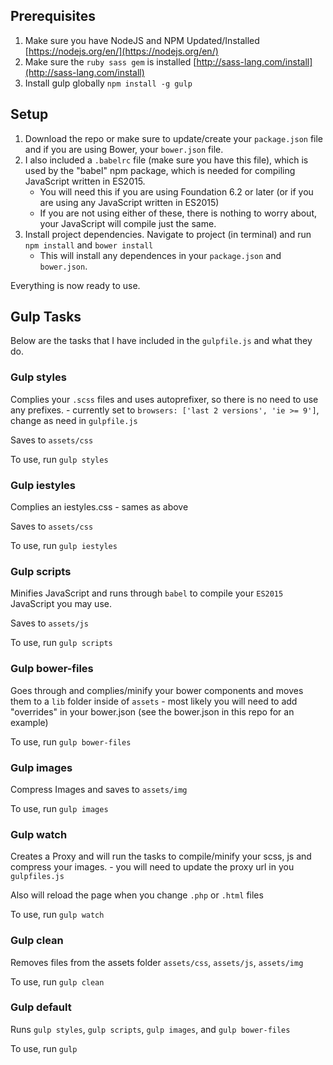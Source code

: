 ## Prerequisites

1. Make sure you have NodeJS and NPM Updated/Installed [https://nodejs.org/en/](https://nodejs.org/en/)
2. Make sure the `ruby sass gem` is installed [http://sass-lang.com/install](http://sass-lang.com/install)
3. Install gulp globally `npm install -g gulp` 

## Setup

1. Download the repo or make sure to update/create your `package.json` file and if you are using Bower, your `bower.json` file.
2. I also included a `.babelrc` file (make sure you have this file), which is used by the "babel" npm package, which is needed for compiling JavaScript written in ES2015.
	- You will need this if you are using Foundation 6.2 or later (or if you are using any JavaScript written in ES2015) 
	- If you are not using either of these, there is nothing to worry about, your JavaScript will compile just the same.
3. Install project dependencies. Navigate to project (in terminal) and run `npm install` and `bower install`
	- This will install any dependences in your `package.json` and `bower.json`.

Everything is now ready to use.

## Gulp Tasks

Below are the tasks that I have included in the `gulpfile.js` and what they do.

### Gulp styles

Complies your `.scss` files and uses autoprefixer, so there is no need to use any prefixes.
	- currently set to `browsers: ['last 2 versions', 'ie >= 9']`, change as need in `gulpfile.js`

Saves to `assets/css`

To use, run `gulp styles`

### Gulp iestyles

Complies an iestyles.css
	- sames as above

Saves to `assets/css`

To use, run `gulp iestyles`	

### Gulp scripts

Minifies JavaScript and runs through `babel` to compile your `ES2015` JavaScript you may use.

Saves to `assets/js`

To use, run `gulp scripts`	

### Gulp bower-files

Goes through and complies/minify your bower components and moves them to a `lib` folder inside of `assets`
	- most likely you will need to add "overrides" in your bower.json (see the bower.json in this repo for an example)

To use, run `gulp bower-files`

### Gulp images

Compress Images and saves to `assets/img`

To use, run `gulp images`


### Gulp watch

Creates a Proxy and will run the tasks to compile/minify your scss, js and compress your images.
	- you will need to update the proxy url in you `gulpfiles.js`

Also will reload the page when you change `.php` or `.html` files  

To use, run `gulp watch`

### Gulp clean

Removes files from the assets folder
	`assets/css`, `assets/js`, `assets/img`

To use, run `gulp clean`

### Gulp default

Runs `gulp styles`, `gulp scripts`, `gulp images`, and `gulp bower-files`

To use, run `gulp`	
